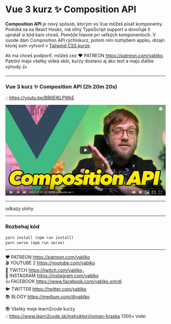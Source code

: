 # Vue 3 kurz ✨ Composition API

**Composition API** je nový spôsob, ktorým vo Vue môžeš písať komponenty. Podobá sa na React Hooks, má silný TypeScript support a dovoľuje ti upratať si kód kam chceš. Pomôže hlavne pri veľkých komponentoch. V úvode dám Composition API rýchlokurz, potom ním rozhýbem appku, dizajn ktorej som vytvoril v [Tailwind CSS kurze](https://github.com/yablko/tailwind-trulo).

Ak ma chceš podporiť, môžeš cez ❤️ PATREON https://patreon.com/yablko.  
Patróni majú všetky videá skôr, kurzy dostanú aj ako text a majú ďalšie výhody 👍

---

### Vue 3 kurz ✨ Composition API (2h 20m 20s)
:: https://youtu.be/BB6El6LPWkE

[![youtube tutorial link](vue3composition.jpg)](https://youtu.be/BB6El6LPWkE)


---

odkazy
ulohy

---

### Rozbehaj kód

```
yarn install (npm run install)
yarn serve (npm run serve)
```

---

❤️ PATREON https://patreon.com/yablko  
🎬 YOUTUBE 2 https://youtube.com/yablko  
🍿 TWITCH https://twitch.com/yablko_  
📸 INSTAGRAM https://instagram.com/yablko  
👍 FACEBOOK https://www.facebook.com/yablko.smrdi  
🐦 TWITTER https://twitter.com/yablko  
📚 BLOGY https://medium.com/@yablko  
  
📚 Všetky moje learn2code kurzy  
:: https://www.learn2code.sk/instruktori/roman-hraska 1300+ videí
